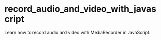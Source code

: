 # record_audio_and_video_with_javascript
Learn how to record audio and video with MediaRecorder in JavaScript.
